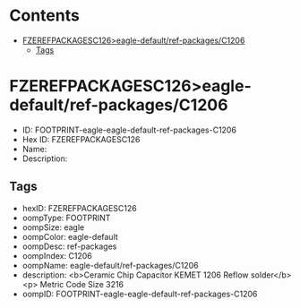 



Contents
========

* [FZEREFPACKAGESC126>eagle-default/ref-packages/C1206](#fzerefpackagesc126eagle-defaultref-packagesc1206)
	* [Tags](#tags)

# FZEREFPACKAGESC126>eagle-default/ref-packages/C1206

- ID: FOOTPRINT-eagle-eagle-default-ref-packages-C1206
- Hex ID: FZEREFPACKAGESC126
- Name: 
- Description: 

## Tags

- hexID: FZEREFPACKAGESC126
- oompType: FOOTPRINT
- oompSize: eagle
- oompColor: eagle-default
- oompDesc: ref-packages
- oompIndex: C1206
- oompName: eagle-default/ref-packages/C1206
- description: &lt;b&gt;Ceramic Chip Capacitor KEMET 1206 Reflow solder&lt;/b&gt;&lt;p&gt;&#xD;
Metric Code Size 3216
- oompID: FOOTPRINT-eagle-eagle-default-ref-packages-C1206
